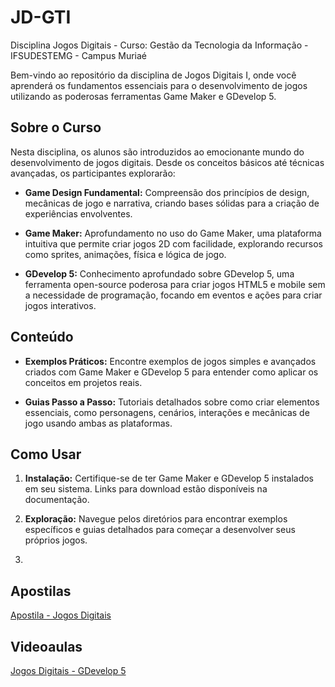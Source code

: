 # JD-GTI
Disciplina Jogos Digitais - Curso: Gestão da Tecnologia da Informação - IFSUDESTEMG - Campus Muriaé

Bem-vindo ao repositório da disciplina de Jogos Digitais I, onde você aprenderá os fundamentos essenciais para o desenvolvimento de jogos utilizando as poderosas ferramentas Game Maker e GDevelop 5.

## Sobre o Curso

Nesta disciplina, os alunos são introduzidos ao emocionante mundo do desenvolvimento de jogos digitais. Desde os conceitos básicos até técnicas avançadas, os participantes explorarão:

- **Game Design Fundamental:** Compreensão dos princípios de design, mecânicas de jogo e narrativa, criando bases sólidas para a criação de experiências envolventes.

- **Game Maker:** Aprofundamento no uso do Game Maker, uma plataforma intuitiva que permite criar jogos 2D com facilidade, explorando recursos como sprites, animações, física e lógica de jogo.

- **GDevelop 5:** Conhecimento aprofundado sobre GDevelop 5, uma ferramenta open-source poderosa para criar jogos HTML5 e mobile sem a necessidade de programação, focando em eventos e ações para criar jogos interativos.

## Conteúdo

- **Exemplos Práticos:** Encontre exemplos de jogos simples e avançados criados com Game Maker e GDevelop 5 para entender como aplicar os conceitos em projetos reais.

- **Guias Passo a Passo:** Tutoriais detalhados sobre como criar elementos essenciais, como personagens, cenários, interações e mecânicas de jogo usando ambas as plataformas.

## Como Usar

1. **Instalação:** Certifique-se de ter Game Maker e GDevelop 5 instalados em seu sistema. Links para download estão disponíveis na documentação.

2. **Exploração:** Navegue pelos diretórios para encontrar exemplos específicos e guias detalhados para começar a desenvolver seus próprios jogos.
3. 
## Apostilas
[Apostila - Jogos Digitais](https://www.overleaf.com/read/txjvswbprmmx)

## Videoaulas
[Jogos Digitais - GDevelop 5](https://youtube.com/playlist?list=PLDrC-rEoWIK_dZTrSxup0L9LluISDoLjB&si=oOIOJa_14l87dWpp)

